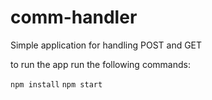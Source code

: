 # comm-handler

Simple application for handling POST and GET

to run the app run the following commands:

`npm install`
`npm start`
